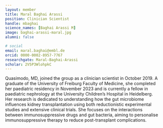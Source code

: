 ```yaml
---
layout: member
title: Maral Baghai Arassi
position: Clinician Scientist
handle: mbaghai
science_names: [Baghai Arassi M]
image: baghai-arassi-maral.jpg
alumni: false

# social
email: maral.baghai@embl.de
orcid: 0000-0002-8957-7767
researchgate: Maral-Baghai-Arassi
scholar: 2V5P3WlohpkC
---
```

Quasimodo, MD, joined the group as a clinician scientist in October 2019. A graduate of the University of Freiburg Faculty of Medicine, she completed her paediatric residency in November 2023 and is currently a fellow in paediatric nephrology at the University Children’s Hospital in Heidelberg. Her research is dedicated to understanding how the gut microbiome influences kidney transplantation using both reductionistic experimental studies and extensive clinical trials. She focuses on the interactions between immunosuppressive drugs and gut bacteria, aiming to personalise immunosuppressive therapy to reduce post-transplant complications.

